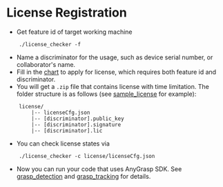 # License Registration

- Get feature id of target working machine
```base
    ./license_checker -f
```
- Name a discriminator for the usage, such as device serial number, or collaborator's name.
- Fill in the [chart]() to apply for license, which requires both feature id and discriminator.
- You will get a `.zip` file that contains license with time limitation. The folder structure is as follows (see [sample_license](sample_license) for example):
```base
    license/
        |-- licenseCfg.json
        |-- [discriminator].public_key
        |-- [discriminator].signature
        |-- [discriminator].lic
```
- You can check license states via
```base
    ./license_checker -c license/licenseCfg.json
```
- Now you can run your code that uses AnyGrasp SDK. See [grasp_detection](../grasp_detection) and [grasp_tracking](../grasp_tracking) for details.